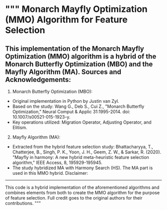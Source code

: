 """
Monarch Mayfly Optimization (MMO) Algorithm for Feature Selection
=================================================================
This implementation of the Monarch Mayfly Optimization (MMO) algorithm
is a hybrid of the Monarch Butterfly Optimization (MBO) and the Mayfly Algorithm (MA).
Sources and Acknowledgements:
-----------------------------
1. Monarch Butterfly Optimization (MBO):
- Original implementation in Python by Justin van Zyl.
- Based on the study:
Wang G., Deb S., Cui Z., "Monarch Butterfly Optimization," Neural Comput & Applic 31:1995-2014.
doi: 10.1007/s00521-015-1923-y.
- Key operations utilized: Migration Operator, Adjusting Operator, and Elitism.
2. Mayfly Algorithm (MA):
- Extracted from the hybrid feature selection study:
Bhattacharyya, T., Chatterjee, B., Singh, P. K., Yoon, J. H., Geem, Z. W., & Sarkar, R. (2020).
"Mayfly in harmony: A new hybrid meta-heuristic feature selection algorithm," IEEE Access, 8, 195929-195945.
- The study hybridized MA with Harmony Search (HS). The MA part is used in this MMO hybrid.
Disclaimer:
-----------
This code is a hybrid implementation of the aforementioned algorithms and combines elements from both
to create the MMO algorithm for the purpose of feature selection. Full credit goes to the original authors
for their contributions.
"""

